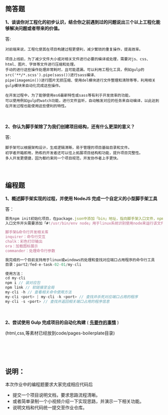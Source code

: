 ## 简答题

**1、谈谈你对工程化的初步认识，结合你之前遇到过的问题说出三个以上工程化能够解决问题或者带来的价值。**

答:
```
对前端来说，工程化使其在项目构建过程更便利，减少繁琐的重复操作，提高效率。

项目上线前，为了减少文件大小或对相关文件进行必要的编译或处理，需要对js、css、html、图片、字体等文件进行压缩和处理。
手动的进行这些操作处理非常耗时，且可能遗漏。可以利用工程化工具，例如gulp的src('**/*.scss').pipe(sass())进行sass编译、
pipe(imagemin())进行图片无损压缩、使用del模块进行文件整理和清除等等，利用相关gulp模块来自动化完成这些操作。

在开发过程中，为了能够使用es6最新特性或sass等有利于开发效率的功能，
可以使用例如gulp的watch功能，进行文件监听，自动触发对应的任务来自动编译，以此达到在开发过程也能使用这些便利的特性。
```

　

**2、你认为脚手架除了为我们创建项目结构，还有什么更深的意义？**

答:
```
脚手架可以根据架构设计，生成逻辑清晰，易于管理的项目基础目录和文件。
初学者开箱即用，熟练的开发者还可以往上拓展项目结构和功能，提升项目完整性。
多人开发更便捷，因为都约束同一个项目规范，开发协作者上手更快。
```

　

## 编程题

**1、概述脚手架实现的过程，并使用 NodeJS 完成一个自定义的小型脚手架工具**

答：
```js
首先npm init初始化项目，在package.json中添加「bin」地址，指向脚手架入口文件，npm link软连接，以便全局使用改脚手架命令
入口文件开头需要添加「#!/usr/bin/env node」用于linux系统识别使用node来运行该文件，然后就可以进行脚手架程序的开发了

脚手架&命令行开发相关库
inquirer：命令行交互
chalk：彩色打印输出
ora：加载图标展示
commander：处理命令行参数
```

```js
我完成的一个目前支持用于linux或windows的处理和查找对应端口占用程序的命令行工具
目录：part2/fed-e-task-02-01/my-cli

使用方法：
cd my-cli
npm i // 装对应包
npm link // 软链接至全局
my-cli -h // 查看相关命令使用方法
my-cli <port> | my-cli -k <port> // 查找并杀死对应端口占用的程序
my-cli -s <port> // 查找并返回相关端口占用的程序信息
```

　

**2、尝试使用 Gulp 完成项目的自动化构建**  ( **[先要作的事情](https://gitee.com/lagoufed/fed-e-questions/blob/master/part2/%E4%B8%8B%E8%BD%BD%E5%8C%85%E6%98%AF%E5%87%BA%E9%94%99%E7%9A%84%E8%A7%A3%E5%86%B3%E6%96%B9%E5%BC%8F.md)** )

(html,css,等素材已经放到code/pages-boilerplate目录)

　

　

## 说明：

本次作业中的编程题要求大家完成相应代码后

- 提交一个项目说明文档，要求思路流程清晰。
- 或者简单录制一个小视频介绍一下实现思路，并演示一下相关功能。
- 说明文档和代码统一提交至作业仓库。